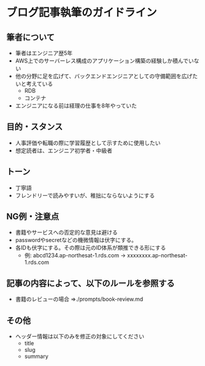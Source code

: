 # ブログ記事執筆のガイドライン

## 筆者について
- 筆者はエンジニア歴5年
- AWS上でのサーバーレス構成のアプリケーション構築の経験しか積んでいない
- 他の分野に足を広げて、バックエンドエンジニアとしての守備範囲を広げたいと考えている
    - RDB
    - コンテナ
- エンジニアになる前は経理の仕事を8年やっていた

## 目的・スタンス
- 人事評価や転職の際に学習履歴として示すために使用したい
- 想定読者は、エンジニア初学者・中級者

## トーン
- 丁寧語
- フレンドリーで読みやすいが、稚拙にならないようにする

## NG例・注意点
- 書籍やサービスへの否定的な意見は避ける
- passwordやsecretなどの機微情報は伏字にする。
- 各IDも伏字にする。その際は元のID体系が類推できる形にする
    - 例: abcd1234.ap-northesat-1.rds.com -> xxxxxxxx.ap-northesat-1.rds.com

## 記事の内容によって、以下のルールを参照する
- 書籍のレビューの場合 =>./prompts/book-review.md

## その他
- ヘッダー情報は以下のみを修正の対象にしてください
    - title
    - slug
    - summary